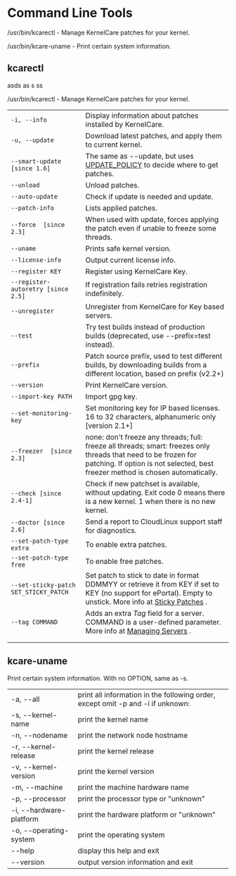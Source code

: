 # Command Line Tools


/usr/bin/kcarectl - Manage KernelCare patches for your kernel.

/usr/bin/kcare-uname - Print certain system information.

## kcarectl

asds
as
s
ss

/usr/bin/kcarectl - Manage KernelCare patches for your kernel.

| | |
|-|-|
|`-i, --info` | Display information about patches installed by KernelCare.|
|`-u, --update ` | Download latest patches, and apply them to current kernel.|
|`--smart-update  [since 1.6] ` | The same as --update, but uses [UPDATE_POLICY](/config_options/) to decide where to get patches.|
|`--unload` | Unload patches.|
|`--auto-update` | Check if update is needed and update.|
|`--patch-info` | Lists applied patches.|
|`--force  [since 2.3] ` | When used with update, forces applying the patch even if unable to freeze some threads.|
|`--uname` | Prints safe kernel version.|
|`--license-info` | Output current license info.|
|`--register KEY` | Register using KernelCare Key.|
|`--register-autoretry [since 2.5]` | If registration fails retries registration indefinitely.|
|`--unregister` | Unregister from KernelCare for Key based servers.|
|`--test` | Try test builds instead of production builds (deprecated, use --prefix=test instead).|
|`--prefix` | Patch source prefix, used to test different builds, by downloading builds from a different location, based on prefix (v2.2+)|
|`--version` | Print KernelCare version.|
|`--import-key PATH` | Import gpg key.|
|`--set-monitoring-key` | Set monitoring key for IP based licenses. 16 to 32 characters, alphanumeric only [version 2.1+]|
|`--freezer  [since 2.3] ` | none: don't freeze any threads; full: freeze all threads; smart: freezes only threads that need to be frozen for patching. If option is not selected, best freezer method is chosen automatically.|
|`--check [since 2.4-1]` | Check if new patchset is available, without updating. Exit code 0 means there is a new kernel. 1 when there is no new kernel.|
|`--doctor [since 2.6]` | Send a report to CloudLinux support staff for diagnostics.|
|`--set-patch-type extra ` | To enable extra patches.|
|`--set-patch-type free` | To enable free patches.|
|`--set-sticky-patch SET_STICKY_PATCH` | Set patch to stick to date in format DDMMYY or retrieve it from KEY if set to KEY (no support for ePortal). Empty to unstick.   More info at [Sticky Patches](/sticky_patches/) .|
|`--tag COMMAND` | Adds an extra _Tag_ field for a server. COMMAND is a user-defined parameter. More info at [Managing Servers](/managing_servers.htm#addingextratagfield/) .|
| | |
| | |

## kcare-uname


Print certain system information.  With no OPTION, same as -s.

| | |
|-|-|
|-a, --all | print all information in the following order, except omit -p and -i if unknown:|
|-s, --kernel-name | print the kernel name|
|-n, --nodename | print the network node hostname|
|-r, --kernel-release | print the kernel release|
|-v, --kernel-version | print the kernel version|
|-m, --machine | print the machine hardware name|
|-p, --processor | print the processor type or "unknown"|
|-i, --hardware-platform | print the hardware platform or "unknown"|
|-o, --operating-system | print the operating system|
|--help | display this help and exit|
|--version | output version information and exit|

